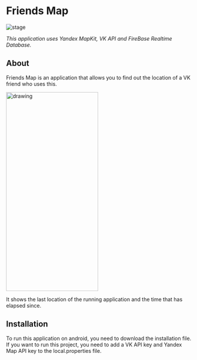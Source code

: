 # Friends Map
<img src="https://img.shields.io/badge/stage-pre%20release-green.svg" alt="stage"> 

_This application uses Yandex MapKit, VK API and FireBase Realtime Database._

## About

Friends Map is an application that allows you to find out the location of a VK friend who uses this.  

<img src="https://github.com/Mihail-Larionow/friends_map/blob/master/screenshots/friendsmap.jpg" alt="drawing" height="540" width="250"/>  

It shows the last location of the running application and the time that has elapsed since.

## Installation

To run this application on android, you need to download the installation file.  
If you want to run this project, you need to add a VK API key and Yandex Map API key to the local.properties file.  


